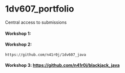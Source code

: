# 1dv607_portfolio
Central access to submissions

#### Workshop 1: 

#### Workshop 2: 
`https://github.com/n41r0j/1dv607_java`

#### Workshop 3: https://github.com/n41r0j/blackjack_java
